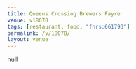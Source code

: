 ```yaml
---
title: Queens Crossing Brewers Fayre
venue: v18078
tags: [restaurant, food, "fhrs:661793"]
permalink: /v/18078/
layout: venue
---
```

null
